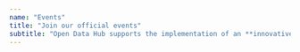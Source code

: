 ```yaml
---
name: "Events"
title: "Join our official events"
subtitle: "Open Data Hub supports the implementation of an **innovative platform**, where talents can **use data and create innovative solutions** for the SMART Green Region South Tyrol."
---
```


